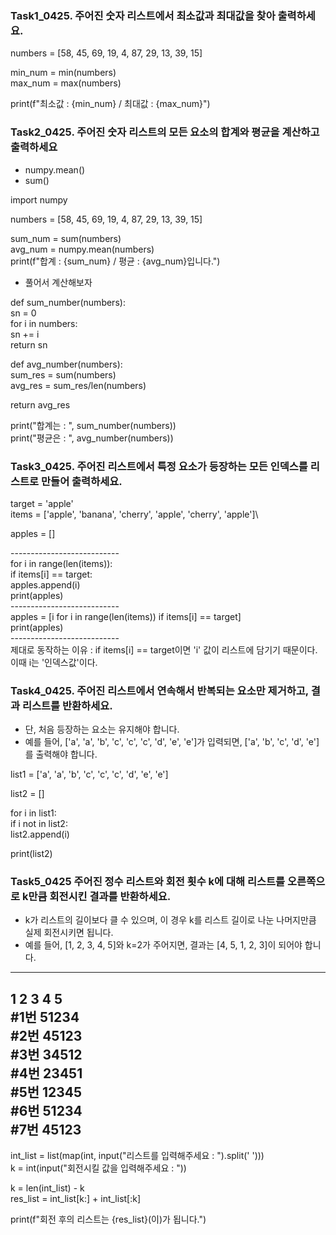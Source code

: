 ### Task1_0425. 주어진 숫자 리스트에서 최소값과 최대값을 찾아 출력하세요.
 numbers = [58, 45, 69, 19, 4, 87, 29, 13, 39, 15]

 min_num = min(numbers)\
 max_num = max(numbers)

 print(f"최소값 : {min_num} / 최대값 : {max_num}")


 ### Task2_0425. 주어진 숫자 리스트의 모든 요소의 합계와 평균을 계산하고 출력하세요

 - numpy.mean()
 - sum()
   
import numpy

numbers = [58, 45, 69, 19, 4, 87, 29, 13, 39, 15]

sum_num = sum(numbers)\
avg_num = numpy.mean(numbers)\
print(f"합계 : {sum_num} / 평균 : {avg_num}입니다.")

- 풀어서 계산해보자

def sum_number(numbers):\
  sn = 0\
  for i in numbers:\
    sn += i\
  return sn

def avg_number(numbers):\
  sum_res = sum(numbers)\
  avg_res = sum_res/len(numbers)

  return avg_res

print("합계는 : ", sum_number(numbers))\
print("평균은 : ", avg_number(numbers))

### Task3_0425. 주어진 리스트에서 특정 요소가 등장하는 모든 인덱스를 리스트로 만들어 출력하세요.

target = 'apple'\
items = ['apple', 'banana', 'cherry', 'apple', 'cherry', 'apple']\

apples = []

---------------------------\
for i in range(len(items)):\
  if items[i] == target:\
    apples.append(i)\
print(apples)\
---------------------------\
apples = [i for i in range(len(items)) if items[i] == target]\
print(apples)\
---------------------------\
제대로 동작하는 이유 : if items[i] == target이면 'i' 값이 리스트에 담기기 때문이다. 이때 i는 '인덱스값'이다.


### Task4_0425. 주어진 리스트에서 연속해서 반복되는 요소만 제거하고, 결과 리스트를 반환하세요. 
- 단, 처음 등장하는 요소는 유지해야 합니다.
- 예를 들어, ['a', 'a', 'b', 'c', 'c', 'c', 'd', 'e', 'e']가 입력되면, ['a', 'b', 'c', 'd', 'e']를 출력해야 합니다.

list1 = ['a', 'a', 'b', 'c', 'c', 'c', 'd', 'e', 'e']

list2 = []

for i in list1:\
  if i not in list2:\
    list2.append(i)

print(list2)

### Task5_0425 주어진 정수 리스트와 회전 횟수 k에 대해 리스트를 오른쪽으로 k만큼 회전시킨 결과를 반환하세요. 
- k가 리스트의 길이보다 클 수 있으며, 이 경우 k를 리스트 길이로 나눈 나머지만큼 실제 회전시키면 됩니다.
- 예를 들어, [1, 2, 3, 4, 5]와 k=2가 주어지면, 결과는 [4, 5, 1, 2, 3]이 되어야 합니다.

--------------------
 1 2 3 4 5\
#1번 51234\
#2번 45123\
#3번 34512\
#4번 23451\
#5번 12345\
#6번 51234\
#7번 45123
--------------------

int_list = list(map(int, input("리스트를 입력해주세요 : ").split(' ')))\
k = int(input("회전시킬 값을 입력해주세요 : "))

k = len(int_list) - k\
res_list = int_list[k:] + int_list[:k]

print(f"회전 후의 리스트는 {res_list}(이)가 됩니다.")
